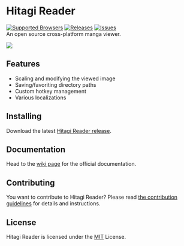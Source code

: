 Hitagi Reader
=============
[![Supported Browsers](https://img.shields.io/badge/platforms-win%20|%20osx%20|%20linux-green.svg?style=flat-square)](https://github.com/gimu/hitagi-reader/releases) [![Releases](https://img.shields.io/github/release/gimu/hitagi-reader.svg?style=flat-square)](https://github.com/gimu/hitagi-reader/releases) [![Issues](https://img.shields.io/github/issues/gimu/hitagi-reader.svg?style=flat-square)](https://github.com/gimu/hitagi-reader/issues)                                    
An open source cross-platform manga viewer.

[![](https://gimu.org/hitagi-reader/alpha_screenshot.png)](https://gimu.org/hitagi-reader)

## Features
- Scaling and modifying the viewed image
- Saving/favoriting directory paths
- Custom hotkey management
- Various localizations

## Installing
Download the latest [Hitagi Reader release](https://github.com/gimu/hitagi-reader/releases).

## Documentation
Head to the [wiki page](https://github.com/gimu/hitagi-reader/wiki) for the official documentation.

## Contributing
You want to contribute to Hitagi Reader? Please read [the contribution guidelines](https://github.com/gimu/hitagi-reader/blob/master/CONTRIBUTING.md) for details and instructions.

## License
Hitagi Reader is licensed under the [MIT](http://opensource.org/licenses/MIT) License.
